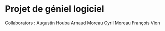 # Projet de géniel logiciel

Collaborators :
Augustin Houba
Arnaud Moreau
Cyril Moreau
François Vion
